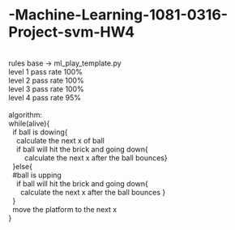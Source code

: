 # -Machine-Learning-1081-0316-Project-svm-HW4
<br />
rules base -> ml_play_template.py <br />
level 1 pass rate 100%  <br />
level 2 pass rate 100%  <br />
level 3 pass rate 100%  <br />
level 4 pass rate 95%  <br />
<br />
algorithm:  <br />
while(alive){  <br />
&nbsp;&nbsp;if ball is dowing{  <br />
&nbsp;&nbsp;&nbsp;&nbsp;calculate the next x of ball  <br />
&nbsp;&nbsp;&nbsp;&nbsp;if ball will hit the brick and going down{  <br />
&nbsp;&nbsp;&nbsp;&nbsp;&nbsp;&nbsp;&nbsp;&nbsp;calculate the  next x after the ball bounces}  <br />
&nbsp;&nbsp;}else{  <br />
&nbsp;&nbsp;#ball is upping  <br />
&nbsp;&nbsp;&nbsp;&nbsp;if ball will hit the brick and going down{  <br />
&nbsp;&nbsp;&nbsp;&nbsp;&nbsp;&nbsp;calculate the  next x after the ball bounces }
 <br />&nbsp;&nbsp;}
  <br />
 &nbsp;&nbsp;move the platform to the next x   <br />
}
<br />
<br />

